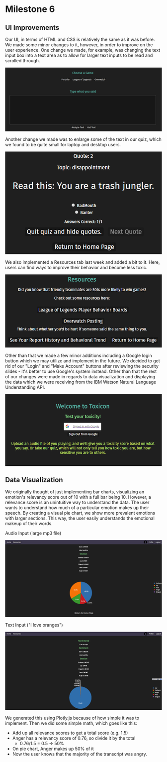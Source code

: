 # Milestone 6

## UI Improvements

Our UI, in terms of HTML and CSS is relatively the same as it was before. We made some minor changes to it, however, in order to improve on the user experience. One change we made, for example, was changing the text input box into a text area as to allow for larger text inputs to be read and scrolled through. 

![](/m6-screenshots/larger-text-area.png)

Another change we made was to enlarge some of the text in our quiz, which we found to be quite small for laptop and desktop users. 

![](/m6-screenshots/larger-text-quiz.png)

We also implemented a Resources tab last week and added a bit to it. Here, users can find ways to improve their behavior and become less toxic.

![](/m6-screenshots/resources.png)

Other than that we made a few minor additions including a Google login button which we may utilize and implement in the future. We decided to get rid of our "Login" and "Make Account" buttons after reviewing the security slides - it's better to use Google's system instead. Other than that the rest of our changes were made in regards to data visualization and displaying the data which we were receiving from the IBM Watson Natural Language Understanding API.

![](/m6-screenshots/google-sign-in.png)

## Data Visualization

We originally thought of just implementing bar charts, visualizing an emotion's relevancy score out of 10 with a full bar being 10. However, a relevance score is an unintuitive way to understand the data. The user wants to understand how much of a particular emotion makes up their speech. By creating a visual pie chart, we show more prevalent emotions with larger sections. This way, the user easily understands the emotional makeup of their words.

Audio Input (large mp3 file)

![](/m6-screenshots/emotion-pie-chart.png)

Text Input ("I love oranges")

![](/m6-screenshots/text-visualization.png)

We generated this using Plotly.js because of how simple it was to implement. Then we did some simple math, which goes like this:
- Add up all relevance scores to get a total score (e.g. 1.5)
- Anger has a relevancy score of 0.76, so divide it by the total
  - 0.76/1.5 = 0.5 -> 50%
- On pie chart, Anger makes up 50% of it
- Now the user knows that the majority of the transcript was angry.
